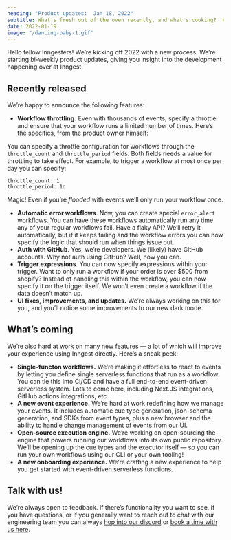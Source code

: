 ```yaml
---
heading: "Product updates:  Jan 18, 2022"
subtitle: What's fresh out of the oven recently, and what's cooking?  Here's our bi-weekly product deep dive.
date: 2022-01-19
image: "/dancing-baby-1.gif"
---
```


Hello fellow Inngesters! We’re kicking off 2022 with a new process. We’re starting bi-weekly product updates, giving you insight into the development happening over at Inngest.

## Recently released

We’re happy to announce the following features:

- **Workflow throttling.** Even with thousands of events, specify a throttle and ensure that your workflow runs a limited number of times. Here’s the specifics, from the product owner himself:

You can specify a throttle configuration for workflows through the `throttle_count` and `throttle_period` fields. Both fields needs a value for throttling to take effect. For example, to trigger a workflow at most once per day you can specify:

```
throttle_count: 1
throttle_period: 1d
```

Magic! Even if you’re _flooded_ with events we’ll only run your workflow once.

- **Automatic error workflows**. Now, you can create special `error_alert` workflows. You can have these workflows automatically run any time any of your regular workflows fail. Have a flaky API? We’ll retry it automatically, but if it keeps failing and the workflow errors you can now specify the logic that should run when things issue out.
- **Auth with GitHub**. Yes, we’re developers. We (likely) have GitHub accounts. Why not auth using GitHub? Well, now you can.
- **Trigger expressions**. You can now specify expressions within your trigger. Want to only run a workflow if your order is over $500 from shopify? Instead of handling this within the workflow, you can now specify it on the trigger itself. We won’t even create a workflow if the data doesn’t match up.
- **UI fixes, improvements, and updates.** We’re always working on this for you, and you’ll notice some improvements to our new dark mode.

## What’s coming

We’re also hard at work on many new features — a lot of which will improve your experience using Inngest directly. Here’s a sneak peek:

- **Single-functon workflows.** We’re making it effortless to react to events by letting you define single serverless functions that run as a workflow. You can tie this into CI/CD and have a full end-to-end event-driven serverless system. Lots to come here, including Next.JS integrations, GitHub actions integrations, etc.
- **A new event experience.** We’re hard at work redefining how we manage your events. It includes automatic cue type generation, json-schema generation, and SDKs from event types, plus a new browser and the ability to handle change management of events from our UI.
- **Open-source execution engine.** We’re working on open-sourcing the engine that powers running our workflows into its own public repository. We’ll be opening up the cue types and the executor itself — so you can run your own workflows using our CLI or your own tooling!
- **A new onboarding experience.** We’re crafting a new experience to help you get started with event-driven serverless functions.

## Talk with us!

We’re always open to feedback. If there’s functionality you want to see, if you have questions, or if you generally want to reach out to chat with our engineering team you can always [hop into our discord](https://discord.com/invite/EuesV2ZSnX) or [book a time with us here](https://calendly.com/inngest-thb/30min).

<div className="text-center" style={{ marginTop: 80 }}>
	<img src="/dancing-baby-1.gif" alt="" />
</div>
